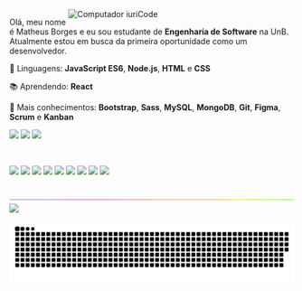 <img src="https://camo.githubusercontent.com/4c8d92806e3c2322a2c390ffa0019c1d6f78a4d82108aa6946863ae362a763c8/68747470733a2f2f69322e77702e636f6d2f616c6c68746163636573732e696e666f2f77702d636f6e74656e742f75706c6f6164732f323031382f30332f70726f6772616d6d696e672e6769663f6669743d313238312532433731362673736c3d31" min-width="400px" max-width="400px" width="400px" align="right" alt="Computador iuriCode">

<p align="left"> 
  Olá, meu nome é Matheus Borges e eu sou estudante de <strong>Engenharia de Software</strong> na UnB. Atualmente estou em busca da primeira oportunidade como um desenvolvedor.
</p>

<p align="left">
  🦄 Linguagens: <strong>JavaScript ES6</strong>, <strong>Node.js</strong>, <strong>HTML</strong> e <strong>CSS</strong>
</p>

<p align="left">
  📚 Aprendendo: <strong>React</strong>
</p>

<p align="left">
  🔧 Mais conhecimentos: <strong>Bootstrap</strong>, <strong>Sass</strong>, <strong>MySQL</strong>, <strong>MongoDB</strong>, <strong>Git</strong>, <strong>Figma</strong>, <strong>Scrum</strong> e <strong>Kanban</strong>
</p>

<p align="left">
  <a href="https://linkedin.com/in/mattborgesdev/" alt="Linkedin">
  <img src="https://img.shields.io/badge/-Linkedin-0e76a8?style=flat-square&logo=Linkedin&logoColor=white" /></a>
  
  <a href="https://instagram.com/devwithmatt/" alt="Instagram">
  <img src="https://img.shields.io/badge/-Instagram-DF0174?style=flat-square&labelColor=DF0174&logo=instagram&logoColor=white"/></a>

  <a href="https://twitter.com/eumattborges" alt="Twitter">
  <img src="https://img.shields.io/badge/-Twitter-1DA1F2?style=flat-square&labelColor=1DA1F2&logo=twitter&logoColor=white"/></a>
</p>  

<br/>

<p>
  <img src="https://cdn.jsdelivr.net/gh/devicons/devicon/icons/html5/html5-original.svg" width="5%" />
  <img src="https://cdn.jsdelivr.net/gh/devicons/devicon/icons/css3/css3-original.svg" width="5%" />
  <img src="https://cdn.jsdelivr.net/gh/devicons/devicon/icons/javascript/javascript-original.svg" width="5%" />
  <img src="https://cdn.jsdelivr.net/gh/devicons/devicon/icons/nodejs/nodejs-original.svg" width="5%" /> 
  <img src="https://cdn.jsdelivr.net/gh/devicons/devicon/icons/mysql/mysql-original.svg" width="5%" /> 
  <img src="https://cdn.jsdelivr.net/gh/devicons/devicon/icons/mongodb/mongodb-original.svg" width="5%" /> 
  <img src="https://cdn.jsdelivr.net/gh/devicons/devicon/icons/sass/sass-original.svg" width="5%" /> 
  <img src="https://cdn.jsdelivr.net/gh/devicons/devicon/icons/bootstrap/bootstrap-original.svg" width="5%" /> 
  <img src="https://cdn.jsdelivr.net/gh/devicons/devicon/icons/figma/figma-original.svg" width="5%" /> 


 </p>

<br/>

<img align="center" src="https://github.com/mattborgesdev/mattborgesdev/blob/main/images/rainbow-line.png">

<br/>

<img align="left"  src="https://github-readme-stats.vercel.app/api/top-langs/?username=mattborgesdev&layout=compact&theme=highcontrast&hide=jupyter%20notebook,html" width="40%" />
     
<br/>

![snake game](https://github.com/mattborgesdev/mattborgesdev/blob/main/animations/github-contribution-grid-snake.svg)


